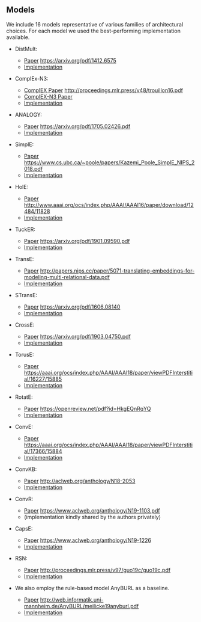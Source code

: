 ## Models
We include 16 models representative of various families of architectural choices.
For each model we used the best-performing implementation available.

* DistMult: 
    - [Paper](https://arxiv.org/pdf/1412.6575) 
	https://arxiv.org/pdf/1412.6575
    - [Implementation](https://github.com/Accenture/AmpliGraph)
* ComplEx-N3: 
    - [ComplEX Paper](http://proceedings.mlr.press/v48/trouillon16.pdf) 
	http://proceedings.mlr.press/v48/trouillon16.pdf
    - [ComplEX-N3 Paper](https://arxiv.org/pdf/1806.07297.pdf)
    - [Implementation](https://github.com/facebookresearch/kbc)
* ANALOGY:
    - [Paper](https://arxiv.org/pdf/1705.02426.pdf) 
	https://arxiv.org/pdf/1705.02426.pdf
    - [Implementation](https://github.com/quark0/ANALOGY)
* SimplE:
    - [Paper](https://www.cs.ubc.ca/~poole/papers/Kazemi_Poole_SimplE_NIPS_2018.pdf) 
	https://www.cs.ubc.ca/~poole/papers/Kazemi_Poole_SimplE_NIPS_2018.pdf
    - [Implementation](https://github.com/baharefatemi/SimplE)
* HolE:
    - [Paper](http://www.aaai.org/ocs/index.php/AAAI/AAAI16/paper/download/12484/11828) 
	http://www.aaai.org/ocs/index.php/AAAI/AAAI16/paper/download/12484/11828
	- [Implementation](https://github.com/Accenture/AmpliGraph)
* TuckER:
    - [Paper](https://arxiv.org/pdf/1901.09590.pdf) 
	https://arxiv.org/pdf/1901.09590.pdf
    - [Implementation](https://github.com/ibalazevic/TuckER)
* TransE: 
    - [Paper](http://papers.nips.cc/paper/5071-translating-embeddings-for-modeling-multi-relational-data.pdf)
	http://papers.nips.cc/paper/5071-translating-embeddings-for-modeling-multi-relational-data.pdf
    - [Implementation](https://github.com/Accenture/AmpliGraph)
* STransE:
    - [Paper](https://arxiv.org/pdf/1606.08140)
	https://arxiv.org/pdf/1606.08140
    - [Implementation](https://github.com/datquocnguyen/STransE)
* CrossE:
    - [Paper](https://arxiv.org/pdf/1903.04750.pdf)
	https://arxiv.org/pdf/1903.04750.pdf
    - [Implementation](https://github.com/wencolani/CrossE)
* TorusE:
    - [Paper](https://aaai.org/ocs/index.php/AAAI/AAAI18/paper/viewPDFInterstitial/16227/15885)
	https://aaai.org/ocs/index.php/AAAI/AAAI18/paper/viewPDFInterstitial/16227/15885
    - [Implementation](https://github.com/TakumaE/TorusE)
* RotatE:
    - [Paper](https://openreview.net/pdf?id=HkgEQnRqYQ)
	https://openreview.net/pdf?id=HkgEQnRqYQ
    - [Implementation](https://github.com/DeepGraphLearning/KnowledgeGraphEmbedding)
* ConvE:
    - [Paper](https://aaai.org/ocs/index.php/AAAI/AAAI18/paper/viewPDFInterstitial/17366/15884)
	https://aaai.org/ocs/index.php/AAAI/AAAI18/paper/viewPDFInterstitial/17366/15884
    - [Implementation](https://github.com/TimDettmers/ConvE)
* ConvKB:
    - [Paper](http://aclweb.org/anthology/N18-2053)
	http://aclweb.org/anthology/N18-2053
    - [Implementation](https://github.com/daiquocnguyen/ConvKB)
* ConvR: 
    - [Paper](https://www.aclweb.org/anthology/N19-1103.pdf) 
	https://www.aclweb.org/anthology/N19-1103.pdf
    - (implementation kindly shared by the authors privately)
* CapsE: 
    - [Paper](https://www.aclweb.org/anthology/N19-1226) 
	https://www.aclweb.org/anthology/N19-1226
    - [Implementation](https://github.com/daiquocnguyen/CapsE)
* RSN: 
    - [Paper](http://proceedings.mlr.press/v97/guo19c/guo19c.pdf)
	http://proceedings.mlr.press/v97/guo19c/guo19c.pdf
    - [Implementation](https://github.com/nju-websoft/RSN)


* We also employ the rule-based model AnyBURL as a baseline.
    - [Paper](http://web.informatik.uni-mannheim.de/AnyBURL/meilicke19anyburl.pdf)
	http://web.informatik.uni-mannheim.de/AnyBURL/meilicke19anyburl.pdf
    - [Implementation](http://web.informatik.uni-mannheim.de/AnyBURL/)
